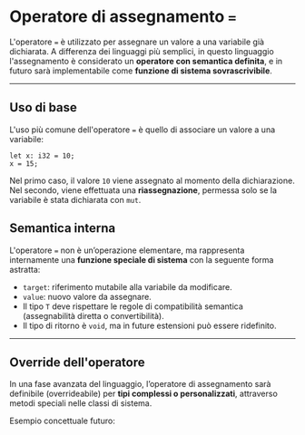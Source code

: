 # Operatore di assegnamento `=`
L'operatore `=` è utilizzato per assegnare un valore a una variabile già dichiarata. A differenza dei linguaggi più semplici, in questo linguaggio l'assegnamento è considerato un **operatore con semantica definita**, e in futuro sarà implementabile come **funzione di sistema sovrascrivibile**.

---

## Uso di base
L'uso più comune dell'operatore `=` è quello di associare un valore a una variabile:
```plaintext
let x: i32 = 10;
x = 15;
```

Nel primo caso, il valore `10` viene assegnato al momento della dichiarazione. Nel secondo, viene effettuata una **riassegnazione**, permessa solo se la variabile è stata dichiarata con `mut`.

## Semantica interna

L'operatore `=` non è un’operazione elementare, ma rappresenta internamente una **funzione speciale di sistema** con la seguente forma astratta:
- `target`: riferimento mutabile alla variabile da modificare.
- `value`: nuovo valore da assegnare.
- Il tipo `T` deve rispettare le regole di compatibilità semantica (assegnabilità diretta o convertibilità).
- Il tipo di ritorno è `void`, ma in future estensioni può essere ridefinito.

---

## Override dell'operatore

In una fase avanzata del linguaggio, l’operatore di assegnamento sarà definibile (overrideabile) per **tipi complessi o personalizzati**, attraverso metodi speciali nelle classi di sistema.

Esempio concettuale futuro: